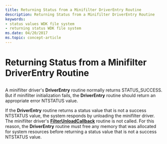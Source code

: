 ```yaml
---
title: Returning Status from a Minifilter DriverEntry Routine
description: Returning Status from a Minifilter DriverEntry Routine
keywords:
- status values WDK file system
- returning status WDK file system
ms.date: 04/20/2017
ms.topic: concept-article
---
```


# Returning Status from a Minifilter DriverEntry Routine


## <span id="ddk_returning_status_from_a_minifilter_driverentry_routine_if"></span><span id="DDK_RETURNING_STATUS_FROM_A_MINIFILTER_DRIVERENTRY_ROUTINE_IF"></span>


A minifilter driver's **DriverEntry** routine normally returns STATUS\_SUCCESS. But if minifilter initialization fails, the **DriverEntry** routine should return an appropriate error NTSTATUS value.

If the **DriverEntry** routine returns a status value that is not a success NTSTATUS value, the system responds by unloading the minifilter driver. The minifilter driver's [**FilterUnloadCallback**](/windows-hardware/drivers/ddi/fltkernel/nc-fltkernel-pflt_filter_unload_callback) routine is not called. For this reason, the **DriverEntry** routine must free any memory that was allocated for system resources before returning a status value that is not a success NTSTATUS value.

 

